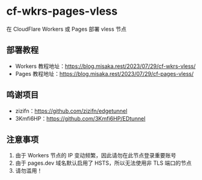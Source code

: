 # cf-wkrs-pages-vless

在 CloudFlare Workers 或 Pages 部署 vless 节点

## 部署教程

- Workers 教程地址：https://blog.misaka.rest/2023/07/29/cf-wkrs-vless/
- Pages 教程地址：https://blog.misaka.rest/2023/07/29/cf-pages-vless/

## 鸣谢项目

- zizifn：https://github.com/zizifn/edgetunnel
- 3Kmfi6HP：https://github.com/3Kmfi6HP/EDtunnel

## 注意事项

1. 由于 Workers 节点的 IP 变动频繁，因此请勿在此节点登录重要账号
2. 由于 pages.dev 域名默认启用了 HSTS，所以无法使用非 TLS 端口的节点
3. 请勿滥用！
